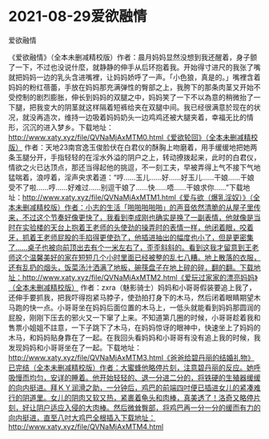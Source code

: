 # 2021-08-29爱欲融情



爱欲融情




《爱欲融情》（全本未删减精校版）作者：晨月妈妈显然没想到我还醒着，身子颤了一下，不过也没说什麼，就静静的伸手从后环抱着我。开始得寸进尺的我张了嘴就把妈妈一边的乳头含进嘴裡，让妈妈娇呼了一声。「小色狼，真是的。」嘴裡含着妈妈的粉红蓓蕾，手放在妈妈那充满弹性的臀部之上，我胯下的那条肉茎又开始不受控制的剧烈膨胀，伸长到妈妈的双腿之中，妈妈笑了一下不以為意的稍微抬了一下腿，把我变大的阴茎就这样隔着短裤给夹在双腿中间。我已经很满意於现在的状况，就没再造次，维持一边吸着妈妈奶头一边鸡鸡还被大腿夹着，幸福无比的情形，沉沉的进入梦乡。下载地址：http://www.xaty.xyz/file/QVNaMjAxMTM0.html《爱欲轮回》（全本未删减精校版） 作者：天地23南宫逸玉俊脸伏在白君仪的酥胸上吻磨着，用手缓缓地把她两条玉腿分开，手指轻轻的在淫水外溢的阴户之上，转动撩拨起来，此时的白君仪，情欲之火已达顶点，那还当得起他的挑逗，不一刻工夫，早被弄得上气不接下气地猛喘着，浪哼着，淫声央求着道：“哼……玉儿……好……好玉儿……干娘……干娘受不了啦……哼……好难过……别逗干娘了……快……唔……干娘求你……”下载地址：http://www.xaty.xyz/file/QVNaMjAxMTM1.html《爱与欲（爆乳淫奴）》（全本未删减精校版）作者：小志的生活「啪啪啪啪啪」的声音依然清脆的从屋子里传来，不过这个节奏好像更快了，我看到李成刚也确实是换了一副表情，他就像是当时在实验楼的天台上抱着王老师的头使劲的操弄时的表情一样，他闭着眼，咬着牙，抓着王老师屁股的手掐得更使劲了，他插进抽出的幅度也小了，但是更密集了……桌子也被向前顶出去有个一米左右了，歪歪斜斜的。看到这我才留意到王老师这个温馨美好的家在短短几个小时里面已经被整的乱七八糟。地上散落的衣服，还有乱扔的烟头，饭菜汤汁洒满了地板，碗筷盘子在地上碎的碎，翻的翻。下载地址：http://www.xaty.xyz/file/QVNaMjAxMTM2.html《爱玩过家家的漂亮妈妈》（全本未删减精校版） 作者：zxra（魅影骑士）妈妈和小哥哥假装要追上我了，还伸手要抓我，把我吓得抱紧马脖子，使劲拍打身下的木马，然后闭着眼睛期望木马跑的快一点。小哥哥坐在妈妈后面位置的木马上，一低头就能看到妈妈那圆润的屁股，刚刚下压去的邪火又一下窜了上来。不知道第几圈的时候，小哥哥趁着我和售票小姐姐不註意，一下子跳下了木马，在妈妈惊讶的眼神中，快速坐上了妈妈的木马，和妈妈贴身靠在了一起。在我回头看妈妈和小哥哥有没有追上我的时候，我发现妈妈和小哥哥坐在了一起。下载地址：http://www.xaty.xyz/file/QVNaMjAxMTM3.html《爸爸给碧丹丽的结婚礼物》已完结（全本未删减精校版）作者：大蜜蜂他略停片刻，注意碧丹丽的反应。她呼吸慢而均匀，安详的睡着。他开始轻轻的、退一分进二分的，将铁硬的生殖器缓缓的向内挺进。拜ＫＹ润滑之助，一分钟后，鸡巴的前端四吋便已插进女儿的紧凑难行的阴道里。女儿的阴肉又软又热，紧裹着龟头和肉棒，真美透了！洛奇又略停片刻，好让阴户适应入侵的大肉棒。然后微耸臀部，将鸡巴再一分一分的缓而有力的向内挺进，直至八吋大鸡巴全根插入下载地址：http://www.xaty.xyz/file/QVNaMjAxMTM4.html


